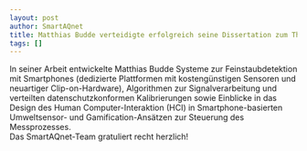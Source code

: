 ```yaml
---
layout: post
author: SmartAQnet
title: Matthias Budde verteidigte erfolgreich seine Dissertation zum Thema "Verteilte, kostengünstige, nicht-fachmännische Feinstaubmessung mit Smartphones"
tags: []
---
```

In seiner Arbeit entwickelte Matthias Budde Systeme zur Feinstaubdetektion mit Smartphones (dedizierte Plattformen mit kostengünstigen Sensoren und neuartiger Clip-on-Hardware), Algorithmen zur Signalverarbeitung und verteilten datenschutzkonformen Kalibrierungen sowie Einblicke in das Design des Human Computer-Interaktion (HCI) in Smartphone-basierten Umweltsensor- und Gamification-Ansätzen zur Steuerung des Messprozesses.  
Das SmartAQnet-Team gratuliert recht herzlich!
